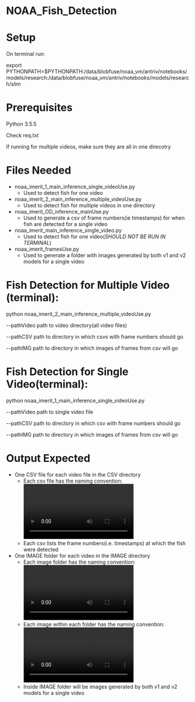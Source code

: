 # NOAA_Fish_Detection

# Setup

On terminal run:

export PYTHONPATH=$PYTHONPATH:/data/blobfuse/noaa_vm/antriv/notebooks/models/research:/data/blobfuse/noaa_vm/antriv/notebooks/models/research/slim

# Prerequisites
Python 3.5.5

Check req.txt

If running for multiple videos, make sure they are all in one direcotry

# Files Needed
- noaa_imerit_1_main_inference_single_videoUse.py
  - Used to detect fish for one video
- noaa_imerit_2_main_inference_multiple_videoUse.py
  - Used to detect fish for multiple videos in one directory 
- noaa_imerit_OD_inference_mainUse.py
  - Used to generate a csv of frame numbers(ie timestamps) for when fish are detected for a single video
- noaa_imerit_main_inference_single_video.py
  - Used to detect fish for one video(*SHOULD NOT BE RUN IN TERMINAL*)
- noaa_imerit_framesUse.py
  - Used to generate a folder with images generated by both v1 and v2 models for a single video

# Fish Detection for Multiple Video (terminal):

python noaa_imerit_2_main_inference_multiple_videoUse.py 

  --pathVideo path to video directory(all video files) 
  
  --pathCSV path to directory in which csvs with frame numbers should go
  
  --pathIMG path to directory in which images of frames from csv will go 

# Fish Detection for Single Video(terminal):

python noaa_imerit_1_main_inference_single_videoUse.py 

  --pathVideo path to single video file
  
  --pathCSV path to directory in which csv with frame numbers should go
  
  --pathIMG path to directory in which images of frames from csv will go  


# Output Expected

- One CSV file for each video file in the CSV directory
  - Each csv file has the naming convention: <video name>_<model name (v1 or v2)>.csv
  - Each csv lists the frame numbers(i.e. timestamps) at which the fish were detected
- One IMAGE folder for each video in the IMAGE directory 
  - Each image folder has the naming convention:<video name>_<model name (v1 or v2)>
  - Each image within each folder has the naming convention:<video name>_<model name (v1 or v2)>_<frame number>.jpg
  - Inside IMAGE folder will be images generated by both v1 and v2 models for a single video
